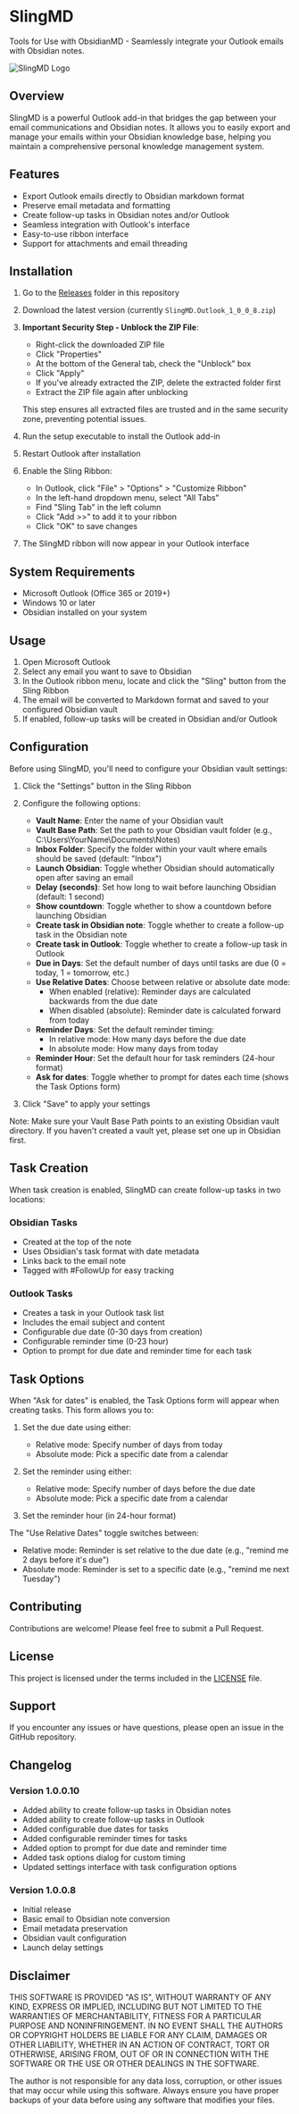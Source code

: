 # SlingMD

Tools for Use with ObsidianMD - Seamlessly integrate your Outlook emails with Obsidian notes.

![SlingMD Logo](SlingMD_pixel.png)

## Overview

SlingMD is a powerful Outlook add-in that bridges the gap between your email communications and Obsidian notes. It allows you to easily export and manage your emails within your Obsidian knowledge base, helping you maintain a comprehensive personal knowledge management system.

## Features

- Export Outlook emails directly to Obsidian markdown format
- Preserve email metadata and formatting
- Create follow-up tasks in Obsidian notes and/or Outlook
- Seamless integration with Outlook's interface
- Easy-to-use ribbon interface
- Support for attachments and email threading

## Installation

1. Go to the [Releases](./Releases) folder in this repository
2. Download the latest version (currently `SlingMD.Outlook_1_0_0_8.zip`)
3. **Important Security Step - Unblock the ZIP File**:
   - Right-click the downloaded ZIP file
   - Click "Properties"
   - At the bottom of the General tab, check the "Unblock" box
   - Click "Apply"
   - If you've already extracted the ZIP, delete the extracted folder first
   - Extract the ZIP file again after unblocking
   
   This step ensures all extracted files are trusted and in the same security zone, preventing potential issues.

4. Run the setup executable to install the Outlook add-in
5. Restart Outlook after installation
6. Enable the Sling Ribbon:
   - In Outlook, click "File" > "Options" > "Customize Ribbon"
   - In the left-hand dropdown menu, select "All Tabs"
   - Find "Sling Tab" in the left column
   - Click "Add >>" to add it to your ribbon
   - Click "OK" to save changes
7. The SlingMD ribbon will now appear in your Outlook interface

## System Requirements

- Microsoft Outlook (Office 365 or 2019+)
- Windows 10 or later
- Obsidian installed on your system

## Usage

1. Open Microsoft Outlook
2. Select any email you want to save to Obsidian
3. In the Outlook ribbon menu, locate and click the "Sling" button from the Sling Ribbon
4. The email will be converted to Markdown format and saved to your configured Obsidian vault
5. If enabled, follow-up tasks will be created in Obsidian and/or Outlook

## Configuration

Before using SlingMD, you'll need to configure your Obsidian vault settings:

1. Click the "Settings" button in the Sling Ribbon
2. Configure the following options:
   - **Vault Name**: Enter the name of your Obsidian vault
   - **Vault Base Path**: Set the path to your Obsidian vault folder (e.g., C:\Users\YourName\Documents\Notes)
   - **Inbox Folder**: Specify the folder within your vault where emails should be saved (default: "Inbox")
   - **Launch Obsidian**: Toggle whether Obsidian should automatically open after saving an email
   - **Delay (seconds)**: Set how long to wait before launching Obsidian (default: 1 second)
   - **Show countdown**: Toggle whether to show a countdown before launching Obsidian
   - **Create task in Obsidian note**: Toggle whether to create a follow-up task in the Obsidian note
   - **Create task in Outlook**: Toggle whether to create a follow-up task in Outlook
   - **Due in Days**: Set the default number of days until tasks are due (0 = today, 1 = tomorrow, etc.)
   - **Use Relative Dates**: Choose between relative or absolute date mode:
     - When enabled (relative): Reminder days are calculated backwards from the due date
     - When disabled (absolute): Reminder date is calculated forward from today
   - **Reminder Days**: Set the default reminder timing:
     - In relative mode: How many days before the due date
     - In absolute mode: How many days from today
   - **Reminder Hour**: Set the default hour for task reminders (24-hour format)
   - **Ask for dates**: Toggle whether to prompt for dates each time (shows the Task Options form)

3. Click "Save" to apply your settings

Note: Make sure your Vault Base Path points to an existing Obsidian vault directory. If you haven't created a vault yet, please set one up in Obsidian first.

## Task Creation

When task creation is enabled, SlingMD can create follow-up tasks in two locations:

### Obsidian Tasks
- Created at the top of the note
- Uses Obsidian's task format with date metadata
- Links back to the email note
- Tagged with #FollowUp for easy tracking

### Outlook Tasks
- Creates a task in your Outlook task list
- Includes the email subject and content
- Configurable due date (0-30 days from creation)
- Configurable reminder time (0-23 hour)
- Option to prompt for due date and reminder time for each task

## Task Options

When "Ask for dates" is enabled, the Task Options form will appear when creating tasks. This form allows you to:

1. Set the due date using either:
   - Relative mode: Specify number of days from today
   - Absolute mode: Pick a specific date from a calendar

2. Set the reminder using either:
   - Relative mode: Specify number of days before the due date
   - Absolute mode: Pick a specific date from a calendar

3. Set the reminder hour (in 24-hour format)

The "Use Relative Dates" toggle switches between:
- Relative mode: Reminder is set relative to the due date (e.g., "remind me 2 days before it's due")
- Absolute mode: Reminder is set to a specific date (e.g., "remind me next Tuesday")

## Contributing

Contributions are welcome! Please feel free to submit a Pull Request.

## License

This project is licensed under the terms included in the [LICENSE](LICENSE) file.

## Support

If you encounter any issues or have questions, please open an issue in the GitHub repository.

## Changelog

### Version 1.0.0.10
- Added ability to create follow-up tasks in Obsidian notes
- Added ability to create follow-up tasks in Outlook
- Added configurable due dates for tasks
- Added configurable reminder times for tasks
- Added option to prompt for due date and reminder time
- Added task options dialog for custom timing
- Updated settings interface with task configuration options

### Version 1.0.0.8
- Initial release
- Basic email to Obsidian note conversion
- Email metadata preservation
- Obsidian vault configuration
- Launch delay settings

## Disclaimer

THIS SOFTWARE IS PROVIDED "AS IS", WITHOUT WARRANTY OF ANY KIND, EXPRESS OR IMPLIED, INCLUDING BUT NOT LIMITED TO THE WARRANTIES OF MERCHANTABILITY, FITNESS FOR A PARTICULAR PURPOSE AND NONINFRINGEMENT. IN NO EVENT SHALL THE AUTHORS OR COPYRIGHT HOLDERS BE LIABLE FOR ANY CLAIM, DAMAGES OR OTHER LIABILITY, WHETHER IN AN ACTION OF CONTRACT, TORT OR OTHERWISE, ARISING FROM, OUT OF OR IN CONNECTION WITH THE SOFTWARE OR THE USE OR OTHER DEALINGS IN THE SOFTWARE.

The author is not responsible for any data loss, corruption, or other issues that may occur while using this software. Always ensure you have proper backups of your data before using any software that modifies your files.
